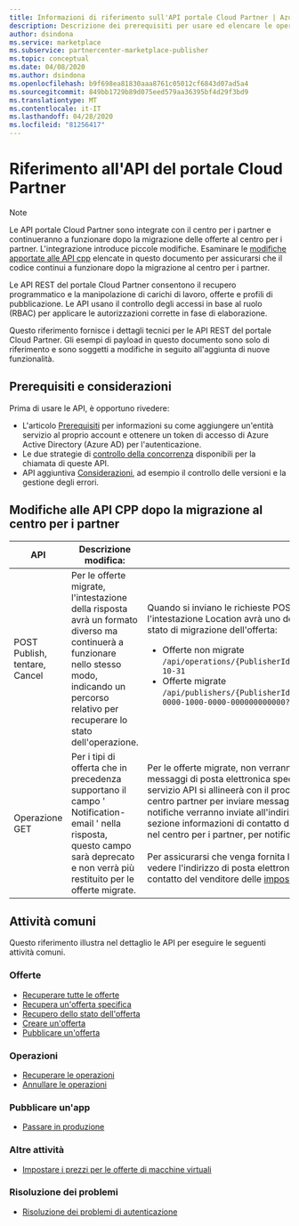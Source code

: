 ```yaml
---
title: Informazioni di riferimento sull'API portale Cloud Partner | Azure Marketplace
description: Descrizione dei prerequisiti per usare ed elencare le operazioni all'API marketplace.
author: dsindona
ms.service: marketplace
ms.subservice: partnercenter-marketplace-publisher
ms.topic: conceptual
ms.date: 04/08/2020
ms.author: dsindona
ms.openlocfilehash: b9f698ea81830aaa8761c05012cf6843d07ad5a4
ms.sourcegitcommit: 849bb1729b89d075eed579aa36395bf4d29f3bd9
ms.translationtype: MT
ms.contentlocale: it-IT
ms.lasthandoff: 04/28/2020
ms.locfileid: "81256417"
---
```

# <a name="cloud-partner-portal-api-reference"></a>Riferimento all'API del portale Cloud Partner

> [!NOTE]
> Le API portale Cloud Partner sono integrate con il centro per i partner e continueranno a funzionare dopo la migrazione delle offerte al centro per i partner. L'integrazione introduce piccole modifiche. Esaminare le [modifiche apportate alle API cpp](#changes-to-cpp-apis-after-the-migration-to-partner-center) elencate in questo documento per assicurarsi che il codice continui a funzionare dopo la migrazione al centro per i partner.

Le API REST del portale Cloud Partner consentono il recupero programmatico e la manipolazione di carichi di lavoro, offerte e profili di pubblicazione. Le API usano il controllo degli accessi in base al ruolo (RBAC) per applicare le autorizzazioni corrette in fase di elaborazione.

Questo riferimento fornisce i dettagli tecnici per le API REST del portale Cloud Partner. Gli esempi di payload in questo documento sono solo di riferimento e sono soggetti a modifiche in seguito all'aggiunta di nuove funzionalità.

## <a name="prerequisites-and-considerations"></a>Prerequisiti e considerazioni

Prima di usare le API, è opportuno rivedere:

- L'articolo [Prerequisiti](./cloud-partner-portal-api-prerequisites.md) per informazioni su come aggiungere un'entità servizio al proprio account e ottenere un token di accesso di Azure Active Directory (Azure AD) per l'autenticazione.
- Le due strategie di [controllo della concorrenza](./cloud-partner-portal-api-concurrency-control.md) disponibili per la chiamata di queste API.
- API aggiuntiva [Considerazioni](./cloud-partner-portal-api-considerations.md), ad esempio il controllo delle versioni e la gestione degli errori.

## <a name="changes-to-cpp-apis-after-the-migration-to-partner-center"></a>Modifiche alle API CPP dopo la migrazione al centro per i partner

| **API** | **Descrizione modifica:** | **Impatto** |
| ------- | ---------------------- | ---------- |
| POST Publish, tentare, Cancel | Per le offerte migrate, l'intestazione della risposta avrà un formato diverso ma continuerà a funzionare nello stesso modo, indicando un percorso relativo per recuperare lo stato dell'operazione. | Quando si inviano le richieste POST corrispondenti per un'offerta, l'intestazione Location avrà uno dei due formati seguenti a seconda dello stato di migrazione dell'offerta:<ul><li>Offerte non migrate<br>`/api/operations/{PublisherId}${offerId}$2$preview?api-version=2017-10-31`</li><li>Offerte migrate<br>`/api/publishers/{PublisherId}/offers/{offereId}/operations/408a4835-0000-1000-0000-000000000000?api-version=2017-10-31`</li> |
| Operazione GET | Per i tipi di offerta che in precedenza supportano il campo ' Notification-email ' nella risposta, questo campo sarà deprecato e non verrà più restituito per le offerte migrate. | Per le offerte migrate, non verranno più inviate notifiche all'elenco dei messaggi di posta elettronica specificati nelle richieste. Al contrario, il servizio API si allineerà con il processo di posta elettronica di notifica nel centro partner per inviare messaggi di posta elettronica. In particolare, le notifiche verranno inviate all'indirizzo di posta elettronica impostato nella sezione informazioni di contatto del venditore delle impostazioni dell'account nel centro per i partner, per notificare l'avanzamento dell'operazione.<br><br>Per assicurarsi che venga fornita la posta elettronica corretta per le notifiche, vedere l'indirizzo di posta elettronica indicato nella sezione informazioni di contatto del venditore delle [impostazioni dell'account](https://partner.microsoft.com/dashboard/account/management) nel centro per i partner.  |

## <a name="common-tasks"></a>Attività comuni

Questo riferimento illustra nel dettaglio le API per eseguire le seguenti attività comuni.

### <a name="offers"></a>Offerte

- [Recuperare tutte le offerte](./cloud-partner-portal-api-retrieve-offers.md)
- [Recupera un'offerta specifica](./cloud-partner-portal-api-retrieve-specific-offer.md)
- [Recupero dello stato dell'offerta](./cloud-partner-portal-api-retrieve-offer-status.md)
- [Creare un'offerta](./cloud-partner-portal-api-creating-offer.md)
- [Pubblicare un'offerta](./cloud-partner-portal-api-publish-offer.md)

### <a name="operations"></a>Operazioni

- [Recuperare le operazioni](./cloud-partner-portal-api-retrieve-operations.md)
- [Annullare le operazioni](./cloud-partner-portal-api-cancel-operations.md)

### <a name="publish-an-app"></a>Pubblicare un'app

- [Passare in produzione](./cloud-partner-portal-api-go-live.md)

### <a name="other-tasks"></a>Altre attività

- [Impostare i prezzi per le offerte di macchine virtuali](./cloud-partner-portal-api-setting-price.md)

### <a name="troubleshooting"></a>Risoluzione dei problemi

- [Risoluzione dei problemi di autenticazione](./cloud-partner-portal-api-troubleshooting-authentication-errors.md)
